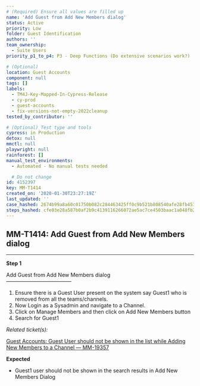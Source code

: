 ```yaml
---
# (Required) Ensure all values are filled up
name: 'Add Guest from Add New Members dialog'
status: Active
priority: Low
folder: Guest Identification
authors: ''
team_ownership:
  - Suite Users
priority_p1_to_p4: P3 - Deep Functions (Do extensive scenarios work?)

# (Optional)
location: Guest Accounts
component: null
tags: []
labels:
  - TM4J-Key-Mapped-In-Cypress-Release
  - cy-prod
  - guest-accounts
  - fix-versions-not-empty-2022cleanup
tested_by_contributor: ''

# (Optional) Test type and tools
cypress: in Production
detox: null
mmctl: null
playwright: null
rainforest: []
manual_test_environments:
  - Automated - No manual tests needed

  # Do not change
id: 4152397
key: MM-T1414
created_on: '2020-01-30T23:27:19Z'
last_updated: ''
case_hashed: 2674b99a8a60c01750b082c284463425ff0c9b521b808540afe28fb453f74c80a7ed7e6e594483894f0bbe736430d017
steps_hashed: cfe03e28a587b0af2b9c4139116266072ae5ac7ce4503baac1a048fb26db0ed7990d156c8662f6345e7ecf7da2e0e58a
---
```


<!-- (Auto-generated) Based on frontmatter's "key" and "name" -->

## MM-T1414: Add Guest from Add New Members dialog

---

**Step 1**

Add Guest from Add New Members dialog\
–––––––––––––––––––––––––

1. Ensure there is a Guest User present on the system say Guest1 who is removed from all the teams/channels.
2. Now Login as a Sysadmin and navigate to a Channel.
3. Click on Manage Members and then click on Add New Members button
4. Search for Guest1

_Related ticket(s):_

[Guest Accounts: Guest User should not be shown in the list while Adding New Members to a Channel — MM-19357](https://mattermost.atlassian.net/browse/MM-19357)

**Expected**

- Guest1 user should not be shown in the search results in Add New Members Dialog
